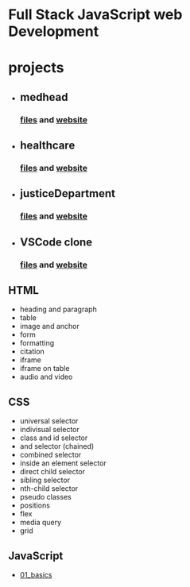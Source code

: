 # Full Stack JavaScript web Development

# projects

- ## medhead
  ### [files](https://github.com/SudhanshuModi/fsjs/tree/main/projects/01_medhead) and [website](https://medhead.netlify.app/)

- ## healthcare
  ### [files](https://github.com/SudhanshuModi/fsjs/tree/main/projects/02_heathcare) and [website](https://totalhealthcare.netlify.app/)

- ## justiceDepartment
  ### [files](https://github.com/SudhanshuModi/fsjs/tree/main/projects/03_justiceDepartment) and [website](https://justicedepartment.netlify.app/)

- ## VSCode clone
  ### [files](https://github.com/SudhanshuModi/fsjs/tree/main/projects/04_VSCode) and [website](https://visualstudiocodeclone.netlify.app/)

## HTML

- heading and paragraph
- table
- image and anchor
- form
- formatting
- citation
- iframe
- iframe on table
- audio and video

## CSS

- universal selector
- indivisual selector
- class and id selector
- and selector (chained)
- combined selector
- inside an element selector
- direct child selector
- sibling selector
- nth-child selector
- pseudo classes
- positions
- flex
- media query
- grid

## JavaScript

  - [01_basics](https://github.com/SudhanshuModi/fsjs/tree/main/03_javascript/01_basics)